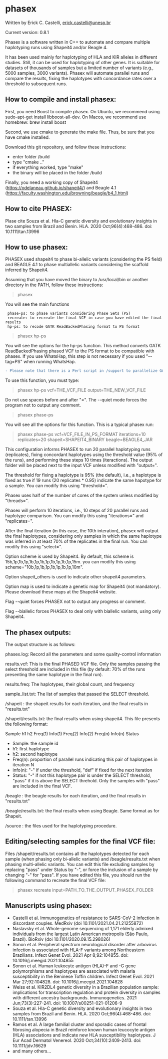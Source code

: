 # phasex
Written by Erick C. Castelli, erick.castelli@unesp.br

Current version: 0.8.1

Phasex is a software written in C++ to automate and compare multiple haplotyping runs using Shapeit4 and/or Beagle 4.

It has been used mainly for haplotyping of HLA and KIR alleles in different studies. Still, it can be used for haplotyping of other genes. It is suitable for datasets of thousands of samples but a limited number of variants (e.g., 5000 samples, 3000 variants). Phasex will automate parallel runs and compare the results, fixing the haplotypes with concordance rates over a threshold to subsequent runs.

## How to compile and install phasex:
First, you need Boost to compile phasex. On Ubuntu, we recommend using sudo-apt-get install libboost-all-dev. On Macos, we recommend use homebrew: brew install boost

Second, we use cmake to generate the make file. Thus, be sure that you have cmake installed.

Download this git repository, and follow these instructions:
- enter folder /build
- type "cmake .."
- if everything worked, type "make"
- the binary will be placed in the folder /build

Finally, you need a working copy of Shapeit4 (https://odelaneau.github.io/shapeit4/) and Beagle 4.1 (https://faculty.washington.edu/browning/beagle/b4_1.html)


## How to cite PHASEX:
Plase cite Souza et al. Hla-C genetic diversity and evolutionary insights in two samples from Brazil and Benin. HLA. 2020 Oct;96(4):468-486. doi: 10.1111/tan.13996

## How to use phasex:
PHASEX used shapeit4 to phase bi-allelic variants (considering the PS field) and BEAGLE 4.1 to phase multiallelic variants considering the scaffold inferred by Shapeit4.

Assuming that you have moved the binary to /usr/local/bin or another directory in the PATH, follow these instructions:
> phasex

You will see the main functions
                                                                     
     phase-ps: to phase variants considering Phase Sets (PS)                      
     recreate: to recreate the final VCF in case you have edited the final results                                          
     hp-ps: to recode GATK ReadBackedPhasing format to PS format
     
> phasex hp-ps

You will see the options for the hp-ps function. This method converts GATK ReadBackedPhasing phased VCF to the PS format to be compatible with phasex. If you use WhatsHap, this step is not necessary if you used "--tag=PS" when running WhatsHap.


```diff
- Please note that there is a Perl script in /support to parallelize GATK ReadBackedPhasing run and speed up the process.
```

To use this function, you must type:
> phasex hp-ps vcf=THE_VCF_FILE output=THE_NEW_VCF_FILE

Do not use spaces before and after "=". The --quiet mode forces the program not to output any comment.

> phasex phase-ps

You will see all the options for this function. This is a typical phasex run:

> phasex phase-ps vcf=VCF_FILE_IN_PS_FORMAT iterations=10 replicates=20 shapeit=SHAPEIT4_BINARY beagle=BEAGLE4_JAR

This configuration informs PHASEX to run 20 parallel haplotyping runs (replicates), fixing concordant haplotypes using the threshold value (95% of the runs), and performing these steps 10 times (iteractions). The output folder will be placed next to the input VCF unless modified with "output=". 

The threshold for fixing a haplotype is 95% (the default), i.e., a haplotype is fixed as true if 19 runs (20 replicates * 0.95) indicate the same hapotype for a sample. You can modify this using "threshold=".

Phasex uses half of the number of cores of the system unless modified by "threads=".

Phasex will perform 10 iterations, i.e., 10 steps of 20 parallel runs and haplotype comparison. You can modify this using "iterations=" and "replicates=".

After the final iteration (in this case, the 10th interation), phasex will output the final haplotypes, considering only samples in which the same haplotype was inferred in at least 70% of the replicates in the final run. You can modify this using "select=".

Option scheme is used by Shapeit4. By default, this scheme is 15b,1p,1b,1p,1b,1p,1b,1p,1b,1p,1b,1p,15m. you can modify this using scheme="10b,1p,1b,1p,1b,1p,1b,1p,10m".

Option shapeit_others is used to indicate other shapeit4 parameters.

Option map is used to indicate a genetic map for Shapeit4 (not mandatory). Please download these maps at the Shapeit4 website.

Flag --quiet forces PHASEX not to output any progress or comment.

Flag --biallelic forces PHASEX to deal only with biallelic variants, using only Shapeit4.


## The phasex outputs:

The output structure is as follows:

phasex.log: Record all the parameters and some quality-control information

results.vcf: This is the final PHASED VCF file. Only the samples passing the select threshold are included in this file (by default: 70% of the runs presenting the same haplotype in the final run).

results.freq: The haplotypes, their global count, and frequency

sample_list.txt: The list of samples that passed the SELECT threshold.

/shapeit : the shapeit results for each iteration, and the final results in "results.txt"

/shapeit/results.txt: the final results when using shapeit4. This file presents the following format:

Sample	h1	h2	Freq(1)	Info(1)	Freq(2)	Info(2)	Freq(n)	Info(n)	Status
 - Sample: the sample id
 - h1: first haplotype
 - h2: second haplotype
 - Freq(n): proportion of parallel runs indicating this pair of haplotypes in iteration N
 - info(n): "-" if under the threshold, "def" if fixed for the next iteration
 - Status: "-" if not this haplotype pair is under the SELECT threshold, "pass" if it is above the SELECT threhold. Only the samples with "pass" are included in the final VCF.
																					
/beagle : the beagle results for each iteration, and the final results in "results.txt"

/beagle/results.txt: the final results when using Beagle. Same format as for Shapeit.

/source : the files used for the haplotyping procedure.



## Editing/selecting samples for the final VCF file:

Files /shapeit/results.txt contains all the haplotypes detected for each sample (when phasing only bi-allelic variants) and /beagle/results.txt when phasing multi-allelic variants. You can edit this file excluding samples by replacing "pass" under Status by "-", or force the inclusion of a sample by changing "-" for "pass". If you have edited this file, you should run the following command to recreate the final VCF file:

> phasex recreate input=PATH_TO_THE_OUTPUT_PHASEX_FOLDER


## Manuscripts using phasex:
- Castelli et al. Immunogenetics of resistance to SARS-CoV-2 infection in discordant couples. MedRxiv (doi 10.1101/2021.04.21.21255872)
- Naslavsky et al. Whole-genome sequencing of 1,171 elderly admixed individuals from the largest Latin
American metropolis (São Paulo, Brazil). BioRxiv (doi 10.1101/2020.09.15.298026)
- Sonon et al. Peripheral spectrum neurological disorder after arbovirus infection is associated with HLA-F variants among Northeastern Brazilians. Infect Genet Evol. 2021 Apr 8;92:104855. doi: 10.1016/j.meegid.2021.104855
- Sonon et al. Human leukocyte antigen (HLA)-F and -G gene polymorphisms and haplotypes are associated with malaria susceptibility in the Beninese Toffin children. Infect Genet Evol. 2021 Mar 27;92:104828. doi: 10.1016/j.meegid.2021.104828
- Weiss et al. KIR2DL4 genetic diversity in a Brazilian population sample: implications for transcription regulation and protein diversity in samples with different ancestry backgrounds. Immunogenetics. 2021 Jun;73(3):227-241. doi: 10.1007/s00251-021-01206-9
- Souza et al. Hla-C genetic diversity and evolutionary insights in two samples from Brazil and Benin. HLA. 2020 Oct;96(4):468-486. doi: 10.1111/tan.13996
- Ramos et al. A large familial cluster and sporadic cases of frontal fibrosing alopecia in Brazil reinforce known human leucocyte antigen (HLA) associations and indicate new HLA susceptibility haplotypes. J Eur Acad Dermatol Venereol. 2020 Oct;34(10):2409-2413. doi: 10.1111/jdv.16629
- and many others...
